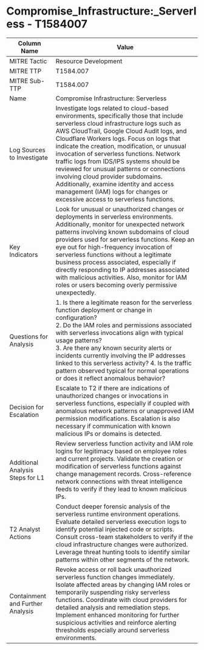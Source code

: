 # Compromise_Infrastructure:_Serverless - T1584007

| Column Name | Value |
|-------------|-------|
| MITRE Tactic | Resource Development |
| MITRE TTP | T1584.007 |
| MITRE Sub-TTP | T1584.007 |
| Name | Compromise Infrastructure: Serverless |
| Log Sources to Investigate | Investigate logs related to cloud-based environments, specifically those that include serverless cloud infrastructure logs such as AWS CloudTrail, Google Cloud Audit logs, and Cloudflare Workers logs. Focus on logs that indicate the creation, modification, or unusual invocation of serverless functions. Network traffic logs from IDS/IPS systems should be reviewed for unusual patterns or connections involving cloud provider subdomains. Additionally, examine identity and access management (IAM) logs for changes or excessive access to serverless functions. |
| Key Indicators | Look for unusual or unauthorized changes or deployments in serverless environments. Additionally, monitor for unexpected network patterns involving known subdomains of cloud providers used for serverless functions. Keep an eye out for high-frequency invocation of serverless functions without a legitimate business process associated, especially if directly responding to IP addresses associated with malicious activities. Also, monitor for IAM roles or users becoming overly permissive unexpectedly. |
| Questions for Analysis | 1. Is there a legitimate reason for the serverless function deployment or change in configuration?<br>2. Do the IAM roles and permissions associated with serverless invocations align with typical usage patterns?<br>3. Are there any known security alerts or incidents currently involving the IP addresses linked to this serverless activity? 4. Is the traffic pattern observed typical for normal operations or does it reflect anomalous behavior? |
| Decision for Escalation | Escalate to T2 if there are indications of unauthorized changes or invocations in serverless functions, especially if coupled with anomalous network patterns or unapproved IAM permission modifications. Escalation is also necessary if communication with known malicious IPs or domains is detected. |
| Additional Analysis Steps for L1 | Review serverless function activity and IAM role logins for legitimacy based on employee roles and current projects. Validate the creation or modification of serverless functions against change management records. Cross-reference network connections with threat intelligence feeds to verify if they lead to known malicious IPs. |
| T2 Analyst Actions | Conduct deeper forensic analysis of the serverless runtime environment operations. Evaluate detailed serverless execution logs to identify potential injected code or scripts. Consult cross-team stakeholders to verify if the cloud infrastructure changes were authorized. Leverage threat hunting tools to identify similar patterns within other segments of the network. |
| Containment and Further Analysis | Revoke access or roll back unauthorized serverless function changes immediately. Isolate affected areas by changing IAM roles or temporarily suspending risky serverless functions. Coordinate with cloud providers for detailed analysis and remediation steps. Implement enhanced monitoring for further suspicious activities and reinforce alerting thresholds especially around serverless environments. |
